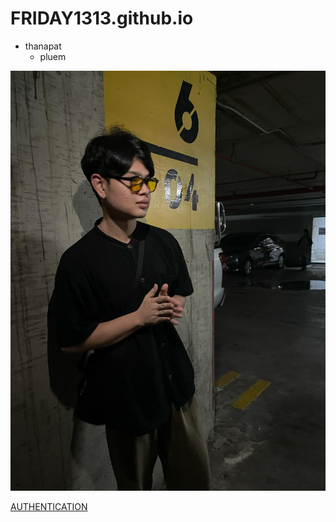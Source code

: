 # FRIDAY1313.github.io

- thanapat
   - pluem 
  

![alt text](Profliepluem.jpg)

[AUTHENTICATION](authentication)


